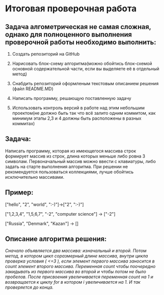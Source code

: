 # Итоговая проверочная работа
## **Задача алгометрическая не самая сложная, однако для полноценного выполнения проверочной работы необходимо выполнить:**

1. Создать репозиторий на GitHub

2. Нарисовать блок-схему алгоритма(можно обойтись блок-схемой основной содержательной части, если вы выделяете её в отдельный метод)

3. Снабдить репозиторий оформленым текстовым описанием решения (файл README.MD)

4. Написать программу, решающую поставленную задачу

5. Использовать контроль версий в работе над этим небольшим проектом(не должно быть так что всё залито одним коммитом, как минимум этапы 2,3 и 4 должны быть расположены в разных коммитах)

## Задача:
Написать программу, которая из имеющегося массива строк формирует массив из строк, длина которых меньше либо ровна 3 символам. Первоначальный массив можно ввести с клавиатуры, либо задать на старте выполнения алгоритма. При решении не рекомендуется пользоваться коллекциями, лучше обойтись исключительно массивами.

## Пример:
["hello", "2", "world", ":-)"]->["2", ":-)"]

["1,2,3,4", "1,5,6,7", "-2", "computer science"] -> ["-2"]

["Russia", "Denmark", "Kazan"] -> []


## Описание алгоритма решения:
 *Сначало объявляется два массива: изначальный и вторoй. Потом метод, в котором цикл соразмерный длине массива, внутри цикла проверка условия ( <=3 ), если  элемент первого массива заносится в count элемент второго массива. Переменная count чтобы поочередно закидывать из первого массива во второй и чтобы потом не было пробелов. После присвоения увеличивается переменная count на 1 и возвращается к циклу for в котором i увеличивается на 1. И так проверяется до конца.*

